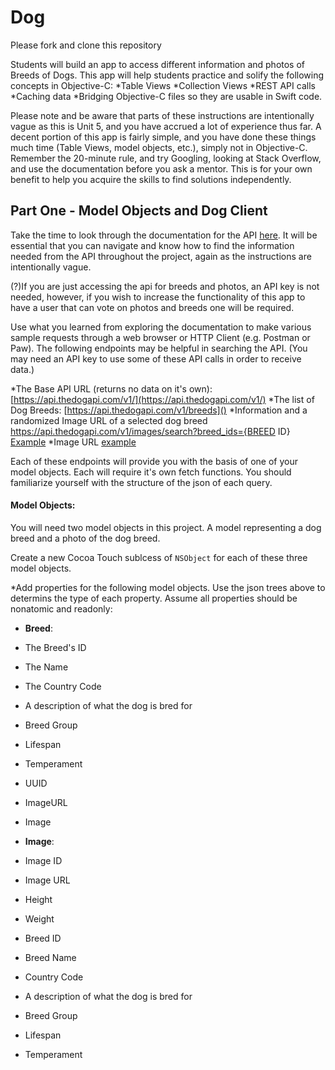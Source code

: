 #  Dog

Please fork and clone this repository

Students will build an app to access different information and photos of Breeds of Dogs. This app will help students practice and solify the following concepts in Objective-C:
*Table Views
*Collection Views
*REST API calls
*Caching data
*Bridging Objective-C files so they are usable in Swift code.

Please note and be aware that parts of these instructions are intentionally vague as this is Unit 5, and you have accrued a lot of experience thus far. A decent portion of this app is fairly simple, and you have done these things much time (Table Views, model objects, etc.), simply not in Objective-C. Remember the 20-minute rule, and try Googling, looking at Stack Overflow, and use the documentation before you ask a mentor. This is for your own benefit to help you acquire the skills to find solutions independently.

## Part One - Model Objects and Dog Client

Take the time to look through the documentation for the API [here](https://docs.thedogapi.com). It will be essential that you can navigate and know how to find the information needed from the API throughout the project, again as the instructions are intentionally vague.

(?)If you are just accessing the api for breeds and photos, an API key is not needed, however, if you wish to increase the functionality of this app to have a user that can vote on photos and breeds one will be required.

Use what you learned from exploring the documentation to make various sample requests through a web browser or HTTP Client (e.g. Postman or Paw). The following endpoints may be helpful in searching the API. (You may need an API key to use some of these API calls in order to receive data.)

*The Base API URL (returns no data on it's own): [https://api.thedogapi.com/v1/](https://api.thedogapi.com/v1/)
*The list of Dog Breeds: [https://api.thedogapi.com/v1/breeds]()
*Information and a randomized Image URL of a selected dog breed https://api.thedogapi.com/v1/images/search?breed_ids={BREED ID} [Example](https://api.thedogapi.com/v1/images/search?breed_ids=14)
*Image URL [example](https://cdn2.thedogapi.com/images/qBYpfkZr1.jpg)

Each of these endpoints will provide you with the basis of one of your model objects. Each will require it's own fetch functions. You should familiarize yourself with the structure of the json of each query.

#### Model Objects:
You will need two model objects in this project. A model representing a dog breed and a photo of the dog breed.

Create a new Cocoa Touch sublcess of `NSObject` for each of these three model objects.

*Add properties for the following model objects. Use the json trees above to determins the type of each property. Assume all properties should be nonatomic and readonly:

* **Breed**:
* The Breed's ID
* The Name 
* The Country Code
* A description of what the dog is bred for
* Breed Group
* Lifespan
* Temperament
* UUID
* ImageURL
* Image

* **Image**:
* Image ID
* Image URL
* Height
* Weight
* Breed ID
* Breed Name
* Country Code
* A description of what the dog is bred for
* Breed Group
* Lifespan
* Temperament



